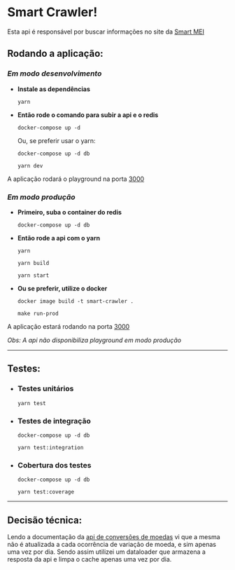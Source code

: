# Smart Crawler!

Esta api é responsável por buscar informações no site da [Smart MEI](https://www.smartmei.com.br)

## Rodando a aplicação:

### *Em modo desenvolvimento*

+ **Instale as dependências**
  ```
  yarn
  ```

+ **Então rode o comando para subir a api e o redis**
  ```
  docker-compose up -d
  ```

  Ou, se preferir usar o yarn:
  ```
  docker-compose up -d db
  ```
  ```
  yarn dev
  ```
A aplicação rodará o playground na porta [3000](http://localhost:3000)

### *Em modo produção*

+ **Primeiro, suba o container do redis**
  ```
  docker-compose up -d db
  ```

+ **Então rode a api com o yarn**
  ```
  yarn
  ```
  ```
  yarn build
  ```
  ```
  yarn start
  ```

+ **Ou se preferir, utilize o docker**
  ```
  docker image build -t smart-crawler .
  ```
  ```
  make run-prod
  ```
A aplicação estará rodando na porta [3000](http://localhost:3000)

*Obs: A api não disponibiliza playground em modo produção*

---

## Testes:
+ ### Testes unitários
  ```
  yarn test
  ```

+ ### Testes de integração
  ```
  docker-compose up -d db
  ```
  ```
  yarn test:integration
  ```

+ ### Cobertura dos testes
  ```
  docker-compose up -d db
  ```
  ```
  yarn test:coverage
  ```

---

## Decisão técnica:
Lendo a documentação da [api de conversões de moedas](https://github.com/exchangeratesapi/exchangeratesapi#load-in-initial-data--scheduler) vi que a mesma não é atualizada a cada ocorrência de variação de moeda, e sim apenas uma vez por dia. Sendo assim utilizei um dataloader que armazena a resposta da api e limpa o cache apenas uma vez por dia.